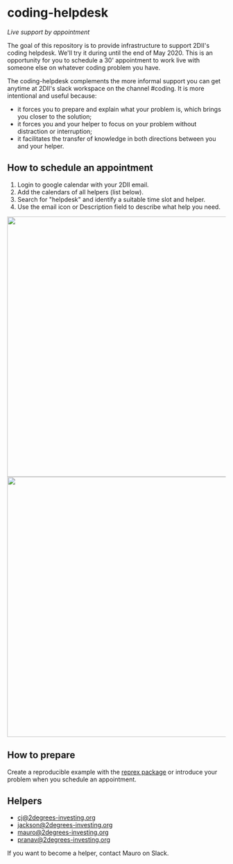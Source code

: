 # coding-helpdesk

_Live support by appointment_

The goal of this repository is to provide infrastructure to support 2DII's coding helpdesk. We'll try it during until the end of May 2020. This is an opportunity for you to schedule a 30' appointment to work live with someone else on whatever coding problem you have. 

The coding-helpdesk complements the more informal support you can get anytime at 2DII's slack workspace on the channel #coding. It is more intentional and useful because:
* it forces you to prepare and explain what your problem is, which brings you closer to the solution;
* it forces you and your helper to focus on your problem without distraction or interruption;
* it facilitates the transfer of knowledge in both directions between you and your helper.



## How to schedule an appointment

1. Login to google calendar with your 2DII email.
2. Add the calendars of all helpers (list below).
3. Search for "helpdesk" and identify a suitable time slot and helper.
4. Use the email icon or Description field to describe what help you need.

<img src=http://i.imgur.com/RcbUaUF.png, width=600>
<img src=http://i.imgur.com/Rdsoso7.png, width=600>

## How to prepare

Create a reproducible example with the [reprex package](https://reprex.tidyverse.org/) or introduce your problem when you schedule an appointment.



## Helpers

* cj@2degrees-investing.org
* jackson@2degrees-investing.org
* mauro@2degrees-investing.org
* pranav@2degrees-investing.org

If you want to become a helper, contact Mauro on Slack.
